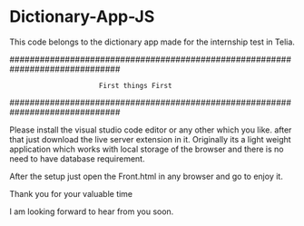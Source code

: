 # Dictionary-App-JS
This code belongs to the dictionary app made for the internship test in Telia.


##############################################################################

                          First things First
##############################################################################


Please install the visual studio code editor or any other which you like. after that just download the live server extension in it. Originally its a light weight application which works with local storage of the browser and there is no need to have database requirement.

After the setup just open the Front.html in any browser and go to enjoy it.


Thank you for your valuable time

I am looking forward to hear from you soon.
